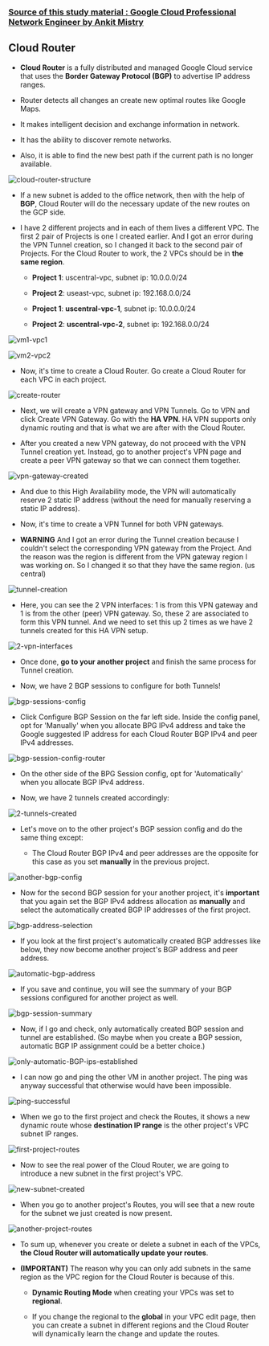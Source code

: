 ### [Source of this study material : Google Cloud Professional Network Engineer by Ankit Mistry](https://www.udemy.com/course/google-cloud-networking/)


## Cloud Router

- **Cloud Router** is a fully distributed and managed Google Cloud service that uses the **Border Gateway Protocol (BGP)** to advertise IP address ranges.

- Router detects all changes an create new optimal routes like Google Maps.

- It makes intelligent decision and exchange information in network.

- It has the ability to discover remote networks.

- Also, it is able to find the new best path if the current path is no longer available.


![cloud-router-structure](/GCP_pictures/Study-logs/Networking-Advanced3/cloud-router-structure.PNG "Cloud Router Structure")


- If a new subnet is added to the office network, then with the help of **BGP**, Cloud Router will do the necessary update of the new routes on the GCP side.


- I have 2 different projects and in each of them lives a different VPC. The first 2 pair of Projects is one I created earlier. And I got an error during the VPN Tunnel creation, so I changed it back to the second pair of Projects. For the Cloud Router to work, the 2 VPCs should be in **the same region**.

  - **Project 1**: uscentral-vpc, subnet ip: 10.0.0.0/24

  - **Project 2**: useast-vpc, subnet ip: 192.168.0.0/24

  - **Project 1**: **uscentral-vpc-1**, subnet ip: 10.0.0.0/24

  - **Project 2**: **uscentral-vpc-2**, subnet ip: 192.168.0.0/24


![vm1-vpc1](/GCP_pictures/Study-logs/Networking-Advanced3/vm1-vpc1.PNG "VM 1 in VPC 1 created")


![vm2-vpc2](/GCP_pictures/Study-logs/Networking-Advanced3/vm2-vpc2.PNG "VM 2 in VPC 2 created")


- Now, it's time to create a Cloud Router. Go create a Cloud Router for each VPC in each project.


![create-router](/GCP_pictures/Study-logs/Networking-Advanced3/create-router.PNG "Router creation")


- Next, we will create a VPN gateway and VPN Tunnels. Go to VPN and click Create VPN Gateway. Go with the **HA VPN**. HA VPN supports only dynamic routing and that is what we are after with the Cloud Router.


- After you created a new VPN gateway, do not proceed with the VPN Tunnel creation yet. Instead, go to another project's VPN page and create a peer VPN gateway so that we can connect them together.


![vpn-gateway-created](/GCP_pictures/Study-logs/Networking-Advanced3/vpn-gateway-created.PNG "VPN gateway created")


- And due to this High Availability mode, the VPN will automatically reserve 2 static IP address (without the need for manually reserving a static IP address).


- Now, it's time to create a VPN Tunnel for both VPN gateways.

- **WARNING** And I got an error during the Tunnel creation because I couldn't select the corresponding VPN gateway from the Project. And the reason was the region is different from the VPN gateway region I was working on. So I changed it so that they have the same region. (us central)


![tunnel-creation](/GCP_pictures/Study-logs/Networking-Advanced3/tunnel-creation.PNG "Tunnel creation was possible only after I had changed so that the 2 VPNs live in the same region")


- Here, you can see the 2 VPN interfaces: 1 is from this VPN gateway and 1 is from the other (peer) VPN gateway. So, these 2 are associated to form this VPN tunnel. And we need to set this up 2 times as we have 2 tunnels created for this HA VPN setup.


![2-vpn-interfaces](/GCP_pictures/Study-logs/Networking-Advanced3/vpn-tunnel-establishment.PNG "2 VPN gateways are associated for a tunnel")



- Once done, **go to your another project** and finish the same process for Tunnel creation.


- Now, we have 2 BGP sessions to configure for both Tunnels!


![bgp-sessions-config](/GCP_pictures/Study-logs/Networking-Advanced3/bgp-sessions-config.PNG "BGP Sessions config")


- Click Configure BGP Session on the far left side. Inside the config panel, opt for 'Manually' when you allocate BPG IPv4 address and take the Google suggested IP address for each Cloud Router BGP IPv4 and peer IPv4 addresses.


![bgp-session-config-router](/GCP_pictures/Study-logs/Networking-Advanced3/bpg-config-router.PNG "The Cloud Router BGP IPv4 and peer addresses")


- On the other side of the BPG Session config, opt for 'Automatically' when you allocate BGP IPv4 address.


- Now, we have 2 tunnels created accordingly:


![2-tunnels-created](/GCP_pictures/Study-logs/Networking-Advanced3/2-tunnels-created.PNG "2 Tunnels created")



- Let's move on to the other project's BGP session config and do the same thing except:

  - The Cloud Router BGP IPv4 and peer addresses are the opposite for this case as you set **manually** in the previous project.


![another-bgp-config](/GCP_pictures/Study-logs/Networking-Advanced3/aonther-bgp-config.PNG "Another BGP config and the Cloud Router addresses are opposites")



- Now for the second BGP session for your another project, it's **important** that you again set the BGP IPv4 address allocation as **manually** and select the automatically created BGP IP addresses of the first project.


![bgp-address-selection](/GCP_pictures/Study-logs/Networking-Advanced3/bgp-address-another-project.PNG)


- If you look at the first project's automatically created BGP addresses like below, they now become another project's BGP address and peer address.


![automatic-bgp-address](/GCP_pictures/Study-logs/Networking-Advanced3/automatic-bgp-address.PNG "Automatically created BGP addresses of the first project")


- If you save and continue, you will see the summary of your BGP sessions configured for another project as well.


![bgp-session-summary](/GCP_pictures/Study-logs/Networking-Advanced3/bgp-session-configured.PNG "BGP sessions configured for another project")


- Now, if I go and check, only automatically created BGP session and tunnel are established. (So maybe when you create a BGP session, automatic BGP IP assignment could be a better choice.)


![only-automatic-BGP-ips-established](/GCP_pictures/Study-logs/Networking-Advanced3/only-automatic-bgp-ips-established.PNG "Only automatically created BGP IPs are established")


- I can now go and ping the other VM in another project. The ping was anyway successful that otherwise would have been impossible.


![ping-successful](/GCP_pictures/Study-logs/Networking-Advanced3/ping-successful.PNG "Ping successful")


- When we go to the first project and check the Routes, it shows a new dynamic route whose **destination IP range** is the other project's VPC subnet IP ranges.


![first-project-routes](/GCP_pictures/Study-logs/Networking-Advanced3/first-project-routes.PNG "First Project - Routes")


- Now to see the real power of the Cloud Router, we are going to introduce a new subnet in the first project's VPC.


![new-subnet-created](/GCP_pictures/Study-logs/Networking-Advanced3/new-subnet-created.PNG "New subnet created for the first project")


- When you go to another project's Routes, you will see that a new route for the subnet we just created is now present.


![another-project-routes](/GCP_pictures/Study-logs/Networking-Advanced3/another-project-routes.PNG "Another project's routes")


- To sum up, whenever you create or delete a subnet in each of the VPCs, **the Cloud Router will automatically update your routes**.


- **(IMPORTANT)** The reason why you can only add subnets in the same region as the VPC region for the Cloud Router is because of this.

  - **Dynamic Routing Mode** when creating your VPCs was set to **regional**.

  - If you change the regional to the **global** in your VPC edit page, then you can create a subnet in different regions and the Cloud Router will dynamically learn the change and update the routes.